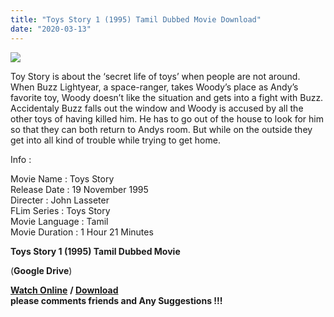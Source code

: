 ```yaml
---
title: "Toys Story 1 (1995) Tamil Dubbed Movie Download"
date: "2020-03-13"
---
```


[![](https://3.bp.blogspot.com/--uY0VQW5q4o/Xg3UqqdhfCI/AAAAAAAAABs/FUhWOHKzho47WDrA-nvb4bNTAjlhOmwlwCK4BGAYYCw/s320/images.jpg)](http://3.bp.blogspot.com/--uY0VQW5q4o/Xg3UqqdhfCI/AAAAAAAAABs/FUhWOHKzho47WDrA-nvb4bNTAjlhOmwlwCK4BGAYYCw/s1600/images.jpg)

Toy Story is about the ‘secret life of toys’ when people are not around. When Buzz Lightyear, a space-ranger, takes Woody’s place as Andy’s favorite toy, Woody doesn’t like the situation and gets into a fight with Buzz. Accidentaly Buzz falls out the window and Woody is accused by all the other toys of having killed him. He has to go out of the house to look for him so that they can both return to Andys room. But while on the outside they get into all kind of trouble while trying to get home.

  

  

  

  

Info :

  

Movie Name : Toys Story  
Release Date : 19 November 1995  
Directer : John Lasseter  
FLim Series : Toys Story   
Movie Language : Tamil  
Movie Duration : 1 Hour 21 Minutes  
  

 **Toys Story 1 (1995) Tamil Dubbed Movie**

 (**Google Drive**)

  

 [**Watch Online**](https://gplinks.in/8Y87J) **/ [Download](https://gplinks.in/8Y87J)**  
 **please comments friends and Any Suggestions !!!**
